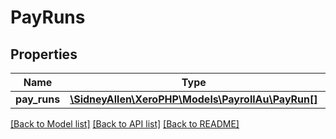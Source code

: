 # PayRuns

## Properties
Name | Type | Description | Notes
------------ | ------------- | ------------- | -------------
**pay_runs** | [**\SidneyAllen\XeroPHP\Models\PayrollAu\PayRun[]**](PayRun.md) |  | [optional] 

[[Back to Model list]](../README.md#documentation-for-models) [[Back to API list]](../README.md#documentation-for-api-endpoints) [[Back to README]](../README.md)


